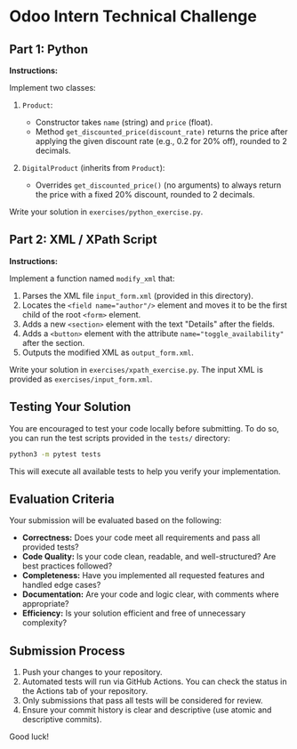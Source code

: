 # Odoo Intern Technical Challenge

## Part 1: Python

**Instructions:**

Implement two classes:

1. `Product`:
    - Constructor takes `name` (string) and `price` (float).
    - Method `get_discounted_price(discount_rate)` returns the price after applying the given discount rate (e.g., 0.2 for 20% off), rounded to 2 decimals.

2. `DigitalProduct` (inherits from `Product`):
    - Overrides `get_discounted_price()` (no arguments) to always return the price with a fixed 20% discount, rounded to 2 decimals.

Write your solution in `exercises/python_exercise.py`.

## Part 2: XML / XPath Script

**Instructions:**

Implement a function named `modify_xml` that:

1. Parses the XML file `input_form.xml` (provided in this directory).
2. Locates the `<field name="author"/>` element and moves it to be the first child of the root `<form>` element.
3. Adds a new `<section>` element with the text "Details" after the fields.
4. Adds a `<button>` element with the attribute `name="toggle_availability"` after the section.
5. Outputs the modified XML as `output_form.xml`.

Write your solution in `exercises/xpath_exercise.py`.
The input XML is provided as `exercises/input_form.xml`.

## Testing Your Solution

You are encouraged to test your code locally before submitting. To do so, you can run the test scripts provided in the `tests/` directory:

```bash
python3 -m pytest tests
```

This will execute all available tests to help you verify your implementation.

## Evaluation Criteria
Your submission will be evaluated based on the following:
- **Correctness:** Does your code meet all requirements and pass all provided tests?
- **Code Quality:** Is your code clean, readable, and well-structured? Are best practices followed?
- **Completeness:** Have you implemented all requested features and handled edge cases?
- **Documentation:** Are your code and logic clear, with comments where appropriate?
- **Efficiency:** Is your solution efficient and free of unnecessary complexity?

## Submission Process
1. Push your changes to your repository.
2. Automated tests will run via GitHub Actions. You can check the status in the Actions tab of your repository.
3. Only submissions that pass all tests will be considered for review.
4. Ensure your commit history is clear and descriptive (use atomic and descriptive commits).

Good luck!